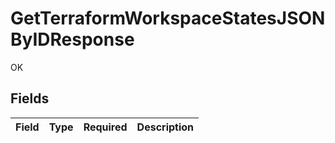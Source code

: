 # GetTerraformWorkspaceStatesJSONByIDResponse

OK


## Fields

| Field       | Type        | Required    | Description |
| ----------- | ----------- | ----------- | ----------- |